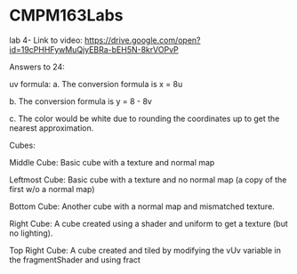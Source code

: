 # CMPM163Labs

lab 4- 
Link to video:
https://drive.google.com/open?id=19cPHHFywMuQjyEBRa-bEH5N-8krVOPvP

Answers to 24: 

uv formula:
a. The conversion formula is x = 8u 

b. The conversion formula is y = 8 - 8v

c. The color would be white due to rounding the coordinates up to get the nearest approximation.

Cubes: 

Middle Cube: Basic cube with a texture and normal map 

Leftmost Cube: Basic cube with a texture and no normal map (a copy of the first w/o a normal map)

Bottom Cube: Another cube with a normal map and mismatched texture.

Right Cube: A cube created using a shader and uniform to get a texture (but no lighting).

Top Right Cube: A cube created and tiled by modifying the vUv variable in the fragmentShader and using fract
